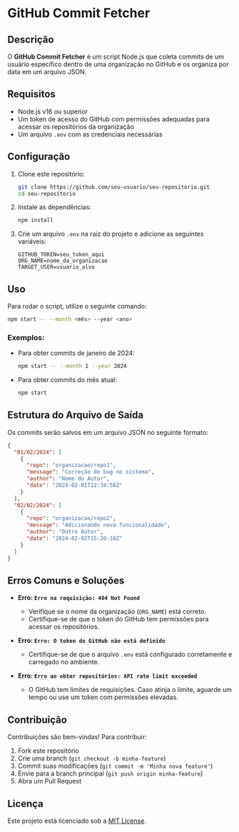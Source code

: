 # GitHub Commit Fetcher

## Descrição

O **GitHub Commit Fetcher** é um script Node.js que coleta commits de um usuário específico dentro de uma organização no GitHub e os organiza por data em um arquivo JSON.

## Requisitos

- Node.js v16 ou superior
- Um token de acesso do GitHub com permissões adequadas para acessar os repositórios da organização
- Um arquivo `.env` com as credenciais necessárias

## Configuração

1. Clone este repositório:

   ```bash
   git clone https://github.com/seu-usuario/seu-repositorio.git
   cd seu-repositorio
   ```

2. Instale as dependências:

   ```bash
   npm install
   ```

3. Crie um arquivo `.env` na raiz do projeto e adicione as seguintes variáveis:

   ```env
   GITHUB_TOKEN=seu_token_aqui
   ORG_NAME=nome_da_organizacao
   TARGET_USER=usuario_alvo
   ```

## Uso

Para rodar o script, utilize o seguinte comando:

```bash
npm start -- --month <mês> --year <ano>
```

### Exemplos:

- Para obter commits de janeiro de 2024:
  ```bash
  npm start -- --month 1 --year 2024
  ```
- Para obter commits do mês atual:
  ```bash
  npm start
  ```

## Estrutura do Arquivo de Saída

Os commits serão salvos em um arquivo JSON no seguinte formato:

```json
{
  "01/02/2024": [
    {
      "repo": "organizacao/repo1",
      "message": "Correção de bug no sistema",
      "author": "Nome do Autor",
      "date": "2024-02-01T12:34:56Z"
    }
  ],
  "02/02/2024": [
    {
      "repo": "organizacao/repo2",
      "message": "Adicionando nova funcionalidade",
      "author": "Outro Autor",
      "date": "2024-02-02T15:20:10Z"
    }
  ]
}
```

## Erros Comuns e Soluções

- **Erro: `Erro na requisição: 404 Not Found`**
  - Verifique se o nome da organização (`ORG_NAME`) está correto.
  - Certifique-se de que o token do GitHub tem permissões para acessar os repositórios.

- **Erro: `Erro: O token do GitHub não está definido`**
  - Certifique-se de que o arquivo `.env` está configurado corretamente e carregado no ambiente.

- **Erro: `Erro ao obter repositórios: API rate limit exceeded`**
  - O GitHub tem limites de requisições. Caso atinja o limite, aguarde um tempo ou use um token com permissões elevadas.

## Contribuição

Contribuições são bem-vindas! Para contribuir:

1. Fork este repositório
2. Crie uma branch (`git checkout -b minha-feature`)
3. Commit suas modificações (`git commit -m 'Minha nova feature'`)
4. Envie para a branch principal (`git push origin minha-feature`)
5. Abra um Pull Request

## Licença

Este projeto está licenciado sob a [MIT License](LICENSE).


